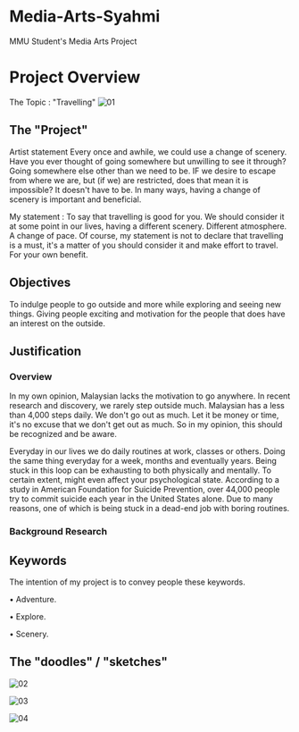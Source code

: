 # Media-Arts-Syahmi
MMU Student's Media Arts Project

# Project Overview
 The Topic : "Travelling" 
![01](https://user-images.githubusercontent.com/35996518/35622478-f13f2178-06c2-11e8-8ed7-afea60125a5f.JPG)
## The "Project"
Artist statement
 Every once and awhile, we could use a change of scenery. Have you ever thought of going somewhere but unwilling to see it through? Going somewhere else other than we need to be. IF we desire to escape from where we are, but (if we) are restricted, does that mean it is impossible? It doesn't have to be. In many ways, having a change of scenery is important and beneficial. 
 
 My statement :
To say that travelling is good for you. We should consider it at some point in our lives, having a different scenery. Different atmosphere. A change of pace.
Of course, my statement is not to declare that travelling is a must, it's a matter of you should consider it and make effort to travel. For your own benefit.

## Objectives
To indulge people to go outside and more while exploring and seeing new things.
Giving people exciting and motivation for the people that does have an interest on the outside.

## Justification
### Overview
 In my own opinion, Malaysian lacks the motivation to go anywhere. In recent research and discovery, we rarely step outside much. Malaysian has a less than 4,000 steps daily. We don't go out as much. Let it be money or time, it's no excuse that we don't get out as much. So in my opinion, this should be recognized and be aware.

 Everyday in our lives we do daily routines at work, classes or others. Doing the same thing everyday for a week, months and eventually years. Being stuck in this loop can be exhausting to both physically and mentally. To certain extent, might even affect your psychological state. According to a study in American Foundation for Suicide Prevention, over 44,000 people try to commit suicide each year in the United States alone. Due to many reasons, one of which is being stuck in a dead-end job with boring routines.

### Background Research


## Keywords
The intention of my project is to convey people these keywords.

• Adventure.

• Explore.

• Scenery.

## The "doodles" / "sketches"
![02](https://user-images.githubusercontent.com/35996518/35622981-c6cc68c2-06c4-11e8-94a7-a597f109d76c.JPG)

![03](https://user-images.githubusercontent.com/35996518/35622983-c9e32b68-06c4-11e8-96f1-4012c7267c59.JPG)

![04](https://user-images.githubusercontent.com/35996518/35622990-cba78b38-06c4-11e8-9862-4f1d69db655a.JPG)
